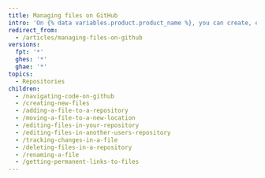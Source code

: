 ```yaml
---
title: Managing files on GitHub
intro: 'On {% data variables.product.product_name %}, you can create, edit, move, and delete files in a repository.'
redirect_from:
  - /articles/managing-files-on-github
versions:
  fpt: '*'
  ghes: '*'
  ghae: '*'
topics:
  - Repositories
children:
  - /navigating-code-on-github
  - /creating-new-files
  - /adding-a-file-to-a-repository
  - /moving-a-file-to-a-new-location
  - /editing-files-in-your-repository
  - /editing-files-in-another-users-repository
  - /tracking-changes-in-a-file
  - /deleting-files-in-a-repository
  - /renaming-a-file
  - /getting-permanent-links-to-files
---
```


